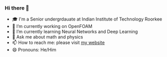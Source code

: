 ### Hi there 👋

- 🎓 I'm a Senior undergrdauate at Indian Institute of Technology Roorkee
- 🔭 I’m currently working on OpenFOAM
- 🌱 I’m currently learning Neural Networks and Deep Learning
- 💬 Ask me about math and physics
- 📫 How to reach me: please visit [my website](https://deshikreddyp.wixsite.com/website)
- 😄 Pronouns: He/Him
